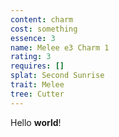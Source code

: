 ```yaml
---
content: charm
cost: something
essence: 3
name: Melee e3 Charm 1
rating: 3
requires: []
splat: Second Sunrise
trait: Melee
tree: Cutter
---
```


Hello **world**!
